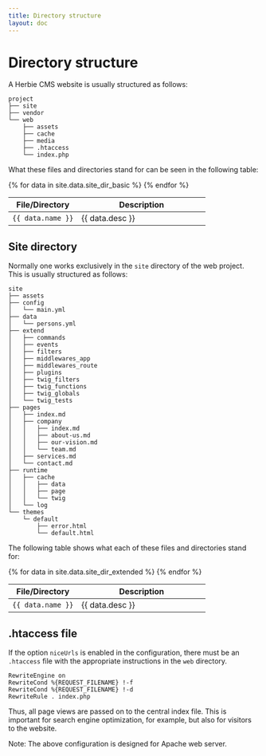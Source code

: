 ```yaml
---
title: Directory structure
layout: doc
---
```


# Directory structure

A Herbie CMS website is usually structured as follows:

    project
    ├── site
    ├── vendor
    └── web
        ├── assets
        ├── cache
        ├── media
        ├── .htaccess
        └── index.php


What these files and directories stand for can be seen in the following table:

<table class="pure-table pure-table-horizontal">
    <thead>
        <tr>
            <th style="width:35%">File/Directory</th>
            <th style="width:65%">Description</th>
        </tr>
    </thead>
    <tbody>
    {% for data in site.data.site_dir_basic %}
        <tr>
            <td><code>{{ data.name }}</code></td>
            <td>{{ data.desc }}</td>
        </tr>
    {% endfor %}
    </tbody>
</table>


## Site directory

Normally one works exclusively in the `site` directory of the web project.
This is usually structured as follows:

    site
    ├── assets
    ├── config
    │   └── main.yml
    ├── data
    │   └── persons.yml
    ├── extend
    │   ├── commands
    │   ├── events
    │   ├── filters
    │   ├── middlewares_app
    │   ├── middlewares_route
    │   ├── plugins
    │   ├── twig_filters
    │   ├── twig_functions
    │   ├── twig_globals
    │   └── twig_tests
    ├── pages
    │   ├── index.md
    │   ├── company
    │   │   ├── index.md
    │   │   ├── about-us.md
    │   │   ├── our-vision.md
    │   │   └── team.md
    │   ├── services.md
    │   └── contact.md
    ├── runtime
    │   ├── cache
    │   │   ├── data
    │   │   ├── page
    │   │   └── twig
    │   └── log
    └── themes
        └─ default
            ├── error.html
            └── default.html


The following table shows what each of these files and directories stand for:

<table class="pure-table pure-table-horizontal">
    <thead>
        <tr>
            <th style="width:35%">File/Directory</th>
            <th style="width:65%">Description</th>
        </tr>
    </thead>
    <tbody>
    {% for data in site.data.site_dir_extended %}
        <tr>
            <td><code>{{ data.name }}</code></td>
            <td>{{ data.desc }}</td>
        </tr>
    {% endfor %}
    </tbody>
</table>


## .htaccess file

If the option `niceUrls` is enabled in the configuration, there must be an `.htaccess` file with the appropriate instructions in the `web` directory.

    RewriteEngine on
    RewriteCond %{REQUEST_FILENAME} !-f
    RewriteCond %{REQUEST_FILENAME} !-d
    RewriteRule . index.php

Thus, all page views are passed on to the central index file.
This is important for search engine optimization, for example, but also for visitors to the website.

Note: The above configuration is designed for Apache web server.
